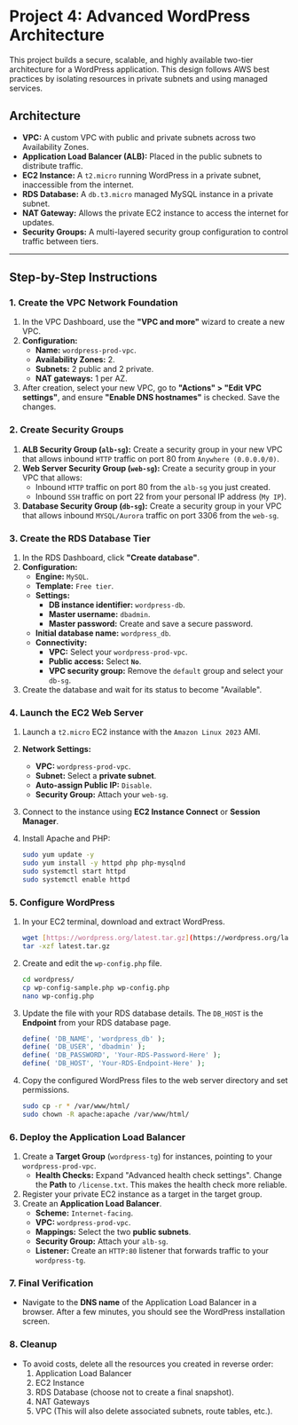 # Project 4: Advanced WordPress Architecture

This project builds a secure, scalable, and highly available two-tier architecture for a WordPress application. This design follows AWS best practices by isolating resources in private subnets and using managed services.

## Architecture

* **VPC:** A custom VPC with public and private subnets across two Availability Zones.
* **Application Load Balancer (ALB):** Placed in the public subnets to distribute traffic.
* **EC2 Instance:** A `t2.micro` running WordPress in a private subnet, inaccessible from the internet.
* **RDS Database:** A `db.t3.micro` managed MySQL instance in a private subnet.
* **NAT Gateway:** Allows the private EC2 instance to access the internet for updates.
* **Security Groups:** A multi-layered security group configuration to control traffic between tiers.

---

## Step-by-Step Instructions

### 1. Create the VPC Network Foundation

1.  In the VPC Dashboard, use the **"VPC and more"** wizard to create a new VPC.
2.  **Configuration:**
    * **Name:** `wordpress-prod-vpc`.
    * **Availability Zones:** 2.
    * **Subnets:** 2 public and 2 private.
    * **NAT gateways:** 1 per AZ.
3.  After creation, select your new VPC, go to **"Actions" > "Edit VPC settings"**, and ensure **"Enable DNS hostnames"** is checked. Save the changes.

### 2. Create Security Groups

1.  **ALB Security Group (`alb-sg`):** Create a security group in your new VPC that allows inbound `HTTP` traffic on port 80 from `Anywhere (0.0.0.0/0)`.
2.  **Web Server Security Group (`web-sg`):** Create a security group in your VPC that allows:
    * Inbound `HTTP` traffic on port 80 from the `alb-sg` you just created.
    * Inbound `SSH` traffic on port 22 from your personal IP address (`My IP`).
3.  **Database Security Group (`db-sg`):** Create a security group in your VPC that allows inbound `MYSQL/Aurora` traffic on port 3306 from the `web-sg`.

### 3. Create the RDS Database Tier

1.  In the RDS Dashboard, click **"Create database"**.
2.  **Configuration:**
    * **Engine:** `MySQL`.
    * **Template:** `Free tier`.
    * **Settings:**
        * **DB instance identifier:** `wordpress-db`.
        * **Master username:** `dbadmin`.
        * **Master password:** Create and save a secure password.
    * **Initial database name:** `wordpress_db`.
    * **Connectivity:**
        * **VPC:** Select your `wordpress-prod-vpc`.
        * **Public access:** Select **`No`**.
        * **VPC security group:** Remove the `default` group and select your `db-sg`.
3.  Create the database and wait for its status to become "Available".

### 4. Launch the EC2 Web Server

1.  Launch a `t2.micro` EC2 instance with the `Amazon Linux 2023` AMI.
2.  **Network Settings:**
    * **VPC:** `wordpress-prod-vpc`.
    * **Subnet:** Select a **private subnet**.
    * **Auto-assign Public IP:** `Disable`.
    * **Security Group:** Attach your `web-sg`.
3.  Connect to the instance using **EC2 Instance Connect** or **Session Manager**.
4.  Install Apache and PHP:

    ```bash
    sudo yum update -y
    sudo yum install -y httpd php php-mysqlnd
    sudo systemctl start httpd
    sudo systemctl enable httpd
    ```
### 5. Configure WordPress

1.  In your EC2 terminal, download and extract WordPress.

    ```bash
    wget [https://wordpress.org/latest.tar.gz](https://wordpress.org/latest.tar.gz)
    tar -xzf latest.tar.gz
    ```
2.  Create and edit the `wp-config.php` file.

    ```bash
    cd wordpress/
    cp wp-config-sample.php wp-config.php
    nano wp-config.php
    ```
3.  Update the file with your RDS database details. The `DB_HOST` is the **Endpoint** from your RDS database page.

    ```php
    define( 'DB_NAME', 'wordpress_db' );
    define( 'DB_USER', 'dbadmin' );
    define( 'DB_PASSWORD', 'Your-RDS-Password-Here' );
    define( 'DB_HOST', 'Your-RDS-Endpoint-Here' );
    ```
4.  Copy the configured WordPress files to the web server directory and set permissions.

    ```bash
    sudo cp -r * /var/www/html/
    sudo chown -R apache:apache /var/www/html/
    ```
### 6. Deploy the Application Load Balancer

1.  Create a **Target Group** (`wordpress-tg`) for instances, pointing to your `wordpress-prod-vpc`.
    * **Health Checks:** Expand "Advanced health check settings". Change the **Path** to `/license.txt`. This makes the health check more reliable.
2.  Register your private EC2 instance as a target in the target group.
3.  Create an **Application Load Balancer**.
    * **Scheme:** `Internet-facing`.
    * **VPC:** `wordpress-prod-vpc`.
    * **Mappings:** Select the two **public subnets**.
    * **Security Group:** Attach your `alb-sg`.
    * **Listener:** Create an `HTTP:80` listener that forwards traffic to your `wordpress-tg`.

### 7. Final Verification

* Navigate to the **DNS name** of the Application Load Balancer in a browser. After a few minutes, you should see the WordPress installation screen.

### 8. Cleanup

* To avoid costs, delete all the resources you created in reverse order:
    1.  Application Load Balancer
    2.  EC2 Instance
    3.  RDS Database (choose not to create a final snapshot).
    4.  NAT Gateways
    5.  VPC (This will also delete associated subnets, route tables, etc.).
